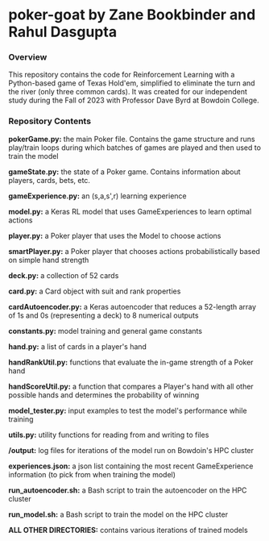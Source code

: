 # poker-goat by Zane Bookbinder and Rahul Dasgupta

### Overview
This repository contains the code for Reinforcement Learning with a Python-based 
game of Texas Hold'em, simplified to eliminate the turn and the river (only 
three common cards). It was created for our independent study during the Fall
of 2023 with Professor Dave Byrd at Bowdoin College.

### Repository Contents

**pokerGame.py:** the main Poker file. Contains the game structure and runs
play/train loops during which batches of games are played and then used to 
train the model

**gameState.py:** the state of a Poker game. Contains information about players,
cards, bets, etc. 

**gameExperience.py:** an (s,a,s',r) learning experience

**model.py:** a Keras RL model that uses GameExperiences to learn optimal actions

**player.py:** a Poker player that uses the Model to choose actions

**smartPlayer.py:** a Poker player that chooses actions probabilistically based
on simple hand strength

**deck.py:** a collection of 52 cards

**card.py:** a Card object with suit and rank properties

**cardAutoencoder.py:** a Keras autoencoder that reduces a 52-length array of 
1s and 0s (representing a deck) to 8 numerical outputs

**constants.py:** model training and general game constants

**hand.py:** a list of cards in a player's hand

**handRankUtil.py:** functions that evaluate the in-game strength of a Poker hand

**handScoreUtil.py:** a function that compares a Player's hand with all other 
possible hands and determines the probability of winning

**model_tester.py:** input examples to test the model's performance while training

**utils.py:** utility functions for reading from and writing to files

**/output:** log files for iterations of the model run on Bowdoin's HPC cluster

**experiences.json:** a json list containing the most recent GameExperience information
(to pick from when training the model)

**run_autoencoder.sh:** a Bash script to train the autoencoder on the HPC cluster

**run_model.sh:** a Bash script to train the model on the HPC cluster

**ALL OTHER DIRECTORIES:** contains various iterations of trained models

